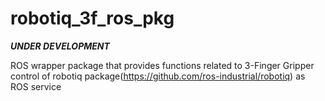 # robotiq_3f_ros_pkg

***UNDER DEVELOPMENT***

ROS wrapper package that provides functions related to 3-Finger Gripper control of robotiq package(https://github.com/ros-industrial/robotiq) as ROS service
